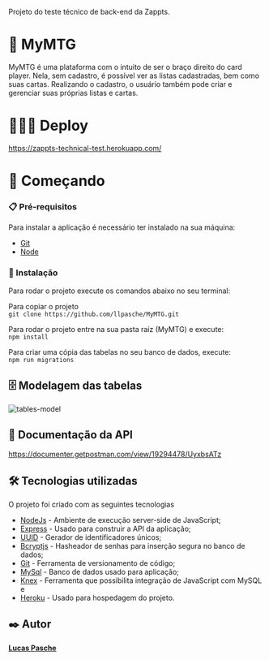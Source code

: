 Projeto do teste técnico de back-end da Zappts.

# 🧙 MyMTG

MyMTG é uma plataforma com o intuito de ser o braço direito do card player. Nela, sem cadastro, é possível ver as listas cadastradas, bem como suas cartas. Realizando o cadastro, o usuário também pode criar e gerenciar suas próprias listas e cartas. 


# 🧑🏼‍💻 Deploy

https://zappts-technical-test.herokuapp.com/



# 🚀 Começando

### 📋 Pré-requisitos

Para instalar a aplicação é necessário ter instalado na sua máquina:

* [Git](https://git-scm.com/)
* [Node](https://nodejs.org/en/)

### 🔧 Instalação

Para rodar o projeto execute os comandos abaixo no seu terminal:

Para copiar o projeto\
`git clone https://github.com/llpasche/MyMTG.git`

Para rodar o projeto entre na sua pasta raíz (MyMTG) e execute:\
`npm install`

Para criar uma cópia das tabelas no seu banco de dados, execute:\
`npm run migrations`

## 🗄️ Modelagem das tabelas
![tables-model](https://user-images.githubusercontent.com/90166189/167227438-8c24df18-44c0-460a-bddc-a88e388d2434.jpg)


## 📄 Documentação da API
https://documenter.getpostman.com/view/19294478/UyxbsATz

## 🛠️ Tecnologias utilizadas

O projeto foi criado com as seguintes tecnologias

* [NodeJs](https://nodejs.org/en/) - Ambiente de execução server-side de JavaScript;
* [Express](https://expressjs.com/) - Usado para construir a API da aplicação;
* [UUID](https://www.npmjs.com/package/uuid) - Gerador de identificadores únicos;
* [Bcryptjs](https://www.npmjs.com/package/bcrypt) - Hasheador de senhas para inserção segura no banco de dados;
* [Git](https://git-scm.com/) - Ferramenta de versionamento de código;
* [MySql](https://www.mysql.com) - Banco de dados usado para aplicação;
* [Knex](http://knexjs.org/) - Ferramenta que possibilita integração de JavaScript com MySQL e
* [Heroku](https://www.heroku.com) - Usado para hospedagem do projeto.


 
## ✒️ Autor

[**Lucas Pasche**](https://www.linkedin.com/in/lucas-pasche/)
